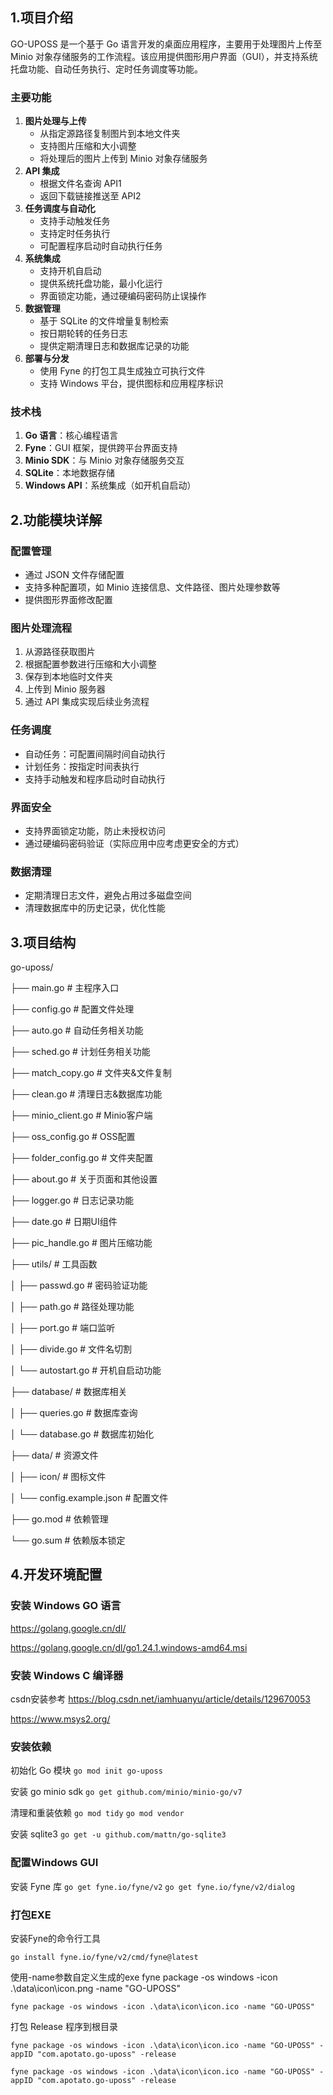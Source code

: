 
## 1.项目介绍

GO-UPOSS 是一个基于 Go 语言开发的桌面应用程序，主要用于处理图片上传至 Minio 对象存储服务的工作流程。该应用提供图形用户界面（GUI），并支持系统托盘功能、自动任务执行、定时任务调度等功能。

### **主要功能**


1. **图片处理与上传**
   * 从指定源路径复制图片到本地文件夹
   * 支持图片压缩和大小调整
   * 将处理后的图片上传到 Minio 对象存储服务
2. **API 集成**
   * 根据文件名查询 API1
   * 返回下载链接推送至 API2
3. **任务调度与自动化**
   * 支持手动触发任务
   * 支持定时任务执行
   * 可配置程序启动时自动执行任务
4. **系统集成**
   * 支持开机自启动
   * 提供系统托盘功能，最小化运行
   * 界面锁定功能，通过硬编码密码防止误操作
5. **数据管理**
   * 基于 SQLite 的文件增量复制检索
   * 按日期轮转的任务日志
   * 提供定期清理日志和数据库记录的功能
6. **部署与分发**
   * 使用 Fyne 的打包工具生成独立可执行文件
   * 支持 Windows 平台，提供图标和应用程序标识

### **技术栈**


1. **Go 语言**：核心编程语言
2. **Fyne**：GUI 框架，提供跨平台界面支持
3. **Minio SDK**：与 Minio 对象存储服务交互
4. **SQLite**：本地数据存储
5. **Windows API**：系统集成（如开机自启动）


## **2.功能模块详解**

### **配置管理**

* 通过 JSON 文件存储配置
* 支持多种配置项，如 Minio 连接信息、文件路径、图片处理参数等
* 提供图形界面修改配置

### **图片处理流程**


1. 从源路径获取图片
2. 根据配置参数进行压缩和大小调整
3. 保存到本地临时文件夹
4. 上传到 Minio 服务器
5. 通过 API 集成实现后续业务流程

### **任务调度**

* 自动任务：可配置间隔时间自动执行
* 计划任务：按指定时间表执行
* 支持手动触发和程序启动时自动执行

### **界面安全**

* 支持界面锁定功能，防止未授权访问
* 通过硬编码密码验证（实际应用中应考虑更安全的方式）

### **数据清理**

* 定期清理日志文件，避免占用过多磁盘空间
* 清理数据库中的历史记录，优化性能


## **3.项目结构**

go-uposs/

├── main.go                     # 主程序入口

├── config.go                  # 配置文件处理

├── auto.go                     # 自动任务相关功能

├── sched.go                   # 计划任务相关功能

├── match_copy.go         # 文件夹&文件复制

├── clean.go                    # 清理日志&数据库功能

├── minio_client.go         # Minio客户端

├── oss_config.go           # OSS配置

├── folder_config.go       # 文件夹配置

├── about.go                   # 关于页面和其他设置

├── logger.go                  # 日志记录功能

├── date.go                     # 日期UI组件

├── pic_handle.go           # 图片压缩功能

├── utils/                          # 工具函数

│   ├── passwd.go          # 密码验证功能

│   ├── path.go               # 路径处理功能

│   ├── port.go                # 端口监听

│   ├── divide.go             # 文件名切割

│   └── autostart.go        # 开机自启动功能

├── database/                 # 数据库相关

│   ├── queries.go           # 数据库查询

│   └── database.go       # 数据库初始化

├── data/                         # 资源文件

│   ├── icon/                    # 图标文件

│   └── config.example.json    # 配置文件

├── go.mod                     # 依赖管理

└── go.sum                     # 依赖版本锁定


## 4.开发环境配置

### 安装 Windows GO 语言

<https://golang.google.cn/dl/>

<https://golang.google.cn/dl/go1.24.1.windows-amd64.msi>

### 安装 Windows C 编译器 

csdn安装参考 <https://blog.csdn.net/iamhuanyu/article/details/129670053>

<https://www.msys2.org/> 

### 安装依赖

初始化 Go 模块 `go mod init go-uposs`

安装 go minio sdk `go get github.com/minio/minio-go/v7`

清理和重装依赖 `go mod tidy` `go mod vendor`

安装 sqlite3 `go get -u github.com/mattn/go-sqlite3`

### 配置Windows GUI 

安装 Fyne 库 `go get fyne.io/fyne/v2` `go get fyne.io/fyne/v2/dialog`

### 打包EXE

安装Fyne的命令行工具 

`go install fyne.io/fyne/v2/cmd/fyne@latest`

使用-name参数自定义生成的exe
fyne package -os windows -icon .\data\icon\icon.png -name "GO-UPOSS"

`fyne package -os windows -icon .\data\icon\icon.ico -name "GO-UPOSS"`

打包 Release 程序到根目录 

`fyne package -os windows -icon .\data\icon\icon.ico -name "GO-UPOSS" -appID "com.apotato.go-uposs" -release`

`fyne package -os windows -icon .\data\icon\icon.ico -name "GO-UPOSS" -appID "com.apotato.go-uposs" -release`